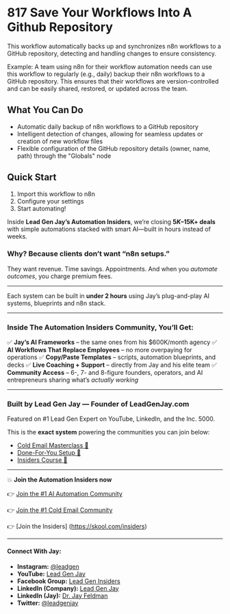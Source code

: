 # 817 Save Your Workflows Into A Github Repository

This workflow automatically backs up and synchronizes n8n workflows to a GitHub repository, detecting and handling changes to ensure consistency.

Example: A team using n8n for their workflow automation needs can use this workflow to regularly (e.g., daily) backup their n8n workflows to a GitHub repository. This ensures that their workflows are version-controlled and can be easily shared, restored, or updated across the team.

## What You Can Do
- Automatic daily backup of n8n workflows to a GitHub repository
- Intelligent detection of changes, allowing for seamless updates or creation of new workflow files
- Flexible configuration of the GitHub repository details (owner, name, path) through the "Globals" node

## Quick Start
1. Import this workflow to n8n
2. Configure your settings
3. Start automating!


Inside **Lead Gen Jay’s Automation Insiders**, we’re closing **$5K–$15K+ deals** with simple automations stacked with smart AI—built in hours instead of weeks.

### Why? Because clients don’t want “n8n setups.”

They want revenue. Time savings. Appointments.
And when you *automate outcomes*, you charge premium fees.

---

Each system can be built in **under 2 hours** using Jay’s plug-and-play AI systems, blueprints and n8n stack.

---

### Inside The Automation Insiders Community, You’ll Get:

✅ **Jay’s AI Frameworks** – the same ones from his $600K/month agency
✅ **AI Workflows That Replace Employees** – no more overpaying for operations
✅ **Copy/Paste Templates** – scripts, automation blueprints, and decks
✅ **Live Coaching + Support** – directly from Jay and his elite team
✅ **Community Access** – 6-, 7- and 8-figure founders, operators, and AI entrepreneurs sharing what’s *actually working*

---

### Built by Lead Gen Jay — Founder of LeadGenJay.com

Featured on #1 Lead Gen Expert on YouTube, LinkedIn, and the Inc. 5000.

This is the **exact system** powering the communities you can join below:

* [Cold Email Masterclass 🔗](https://www.youtube.com/@leadgenjay)
* [Done-For-You Setup 🔗](https://leadgenjay.com/consult)
* [Insiders Course 🔗](https://leadgenjay.com/insiders-course)

---

💥 **Join the Automation Insiders now**

👉 [Join the #1 AI Automation Community](https://skool.com/ai-automation-insiders)

👉 [Join the #1 Cold Email Community](https://skool.com/lead-gen)

👉 [Join the Insiders]
(https://skool.com/insiders)


---

#### Connect With Jay:

* **Instagram:** [@leadgen](https://instagram.com/leadgen)
* **YouTube:** [Lead Gen Jay](https://youtube.com/@leadgenjay)
* **Facebook Group:** [Lead Gen Insiders](https://urlgeni.us/facebook/leadgenjay)
* **LinkedIn (Company):** [Lead Gen Jay](https://linkedin.com/company/lead-gen-jay)
* **LinkedIn (Jay):** [Dr. Jay Feldman](https://linkedin.com/in/dr-jay-feldman)
* **Twitter:** [@leadgenjay](https://twitter.com/leadgenjay)
